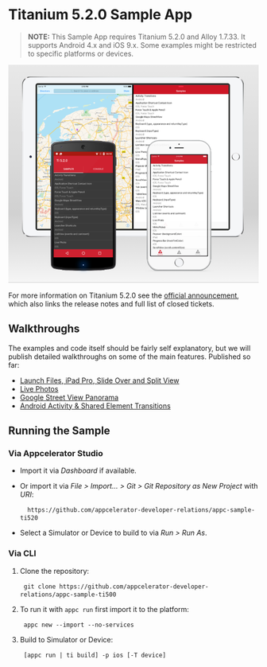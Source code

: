 # Titanium 5.2.0 Sample App

> **NOTE:** This Sample App requires Titanium 5.2.0 and Alloy 1.7.33. It supports Android 4.x and iOS 9.x. Some examples might be restricted to specific platforms or devices.

![screenshots](docs/assets/screenshots.png)

For more information on Titanium 5.2.0 see the [official announcement](http://www.appcelerator.com/blog/2016/02/ga-release-of-cli-5-2-titanium-5-2-and-studio-4-5/), which also links the release notes and full list of closed tickets.

## Walkthroughs

The examples and code itself should be fairly self explanatory, but we will publish detailed walkthroughs on some of the main features. Published so far:

* [Launch Files, iPad Pro, Slide Over and Split View](docs/launchfiles.md)
* [Live Photos](docs/livephotos.md)
* [Google Street View Panorama](docs/streetview.md)
* [Android Activity & Shared Element Transitions](docs/transitions.md)

## Running the Sample

### Via Appcelerator Studio

* Import it via *Dashboard* if available.
* Or import it via *File > Import... > Git > Git Repository as New Project* with *URI*:

		https://github.com/appcelerator-developer-relations/appc-sample-ti520

* Select a Simulator or Device to build to via *Run > Run As*.

### Via CLI

1. Clone the repository:

		git clone https://github.com/appcelerator-developer-relations/appc-sample-ti500

2. To run it with `appc run` first import it to the platform:

		appc new --import --no-services

3. Build to Simulator or Device:

		[appc run | ti build] -p ios [-T device]
